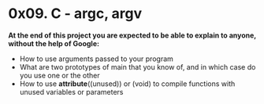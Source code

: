 # 0x09. C - argc, argv

**At the end of this project you are expected to be able to explain to anyone, without the help of Google:**

* How to use arguments passed to your program
* What are two prototypes of main that you know of, and in which case do you use one or the other
* How to use __attribute__((unused)) or (void) to compile functions with unused variables or parameters

